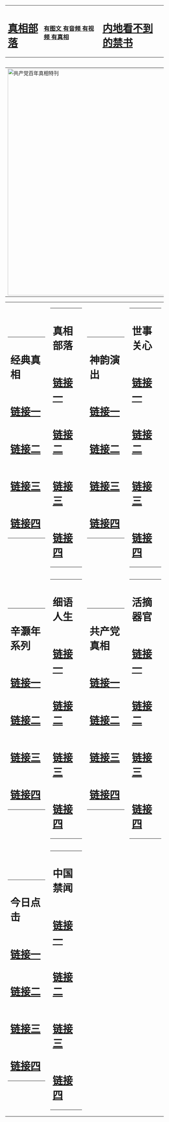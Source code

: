 <table><tr><td><H1><a href="http://xy.access.ly/m34u8">真相部落</a></H1></td><td><H3><a href="http://xy.access.ly/t827b">有图文 有音频 有视频 有真相</a></H3><td><H1><a href="http://xy.access.ly/-7yin"> 内地看不到的禁书</a></H1></td></table><table><table><tr><td><a href="http://xy.access.ly/d3c62"><img src="http://9005.e15.myers-usa.com/zx/bngcd/gcdbnzx.jpg" width="720"  border="0" alt="共产党百年真相特刊"></a></td></tr></table><table><tr><td><table><tr><td ><h1>经典真相</h1></td></tr><tr><td><h1>  <a href="http://zx.hopto.me/g1mey" target=_blank>链接一</a>  </h1></td></tr><tr><td><h1>  <a href="http://zx.hopto.me/ci1zj" target=_blank>链接二</a>  </h1></td></tr><tr><td><h1>  <a href="http://zx.hopto.me/ych0r" target=_blank>链接三</a>  </h1></td></tr><tr><td><h1>  <a href="http://zx.hopto.me/tptkl" target=_blank>链接四</a>  </h1></td></tr></table></td><td><table><tr><td ><h1>真相部落</h1></td></tr><tr><td><h1>  <a href="http://zx.hopto.me/wn7up" target=_blank>链接一</a>  </h1></td></tr><tr><td><h1>  <a href="http://zx.hopto.me/13zny" target=_blank>链接二</a>  </h1></td></tr><tr><td><h1>  <a href="http://zx.hopto.me/yrmes" target=_blank>链接三</a>  </h1></td></tr><tr><td><h1>  <a href="http://zx.hopto.me/gpkqq" target=_blank>链接四</a>  </h1></td></tr></table></td><td><table><tr><td ><h1>神韵演出</h1></td></tr><tr><td><h1>  <a href="http://zx.hopto.me/adqa7" target=_blank>链接一</a>  </h1></td></tr><tr><td><h1>  <a href="http://zx.hopto.me/kcn5m" target=_blank>链接二</a>  </h1></td></tr><tr><td><h1>  <a href="http://zx.hopto.me/r7l-y" target=_blank>链接三</a>  </h1></td></tr><tr><td><h1>  <a href="http://zx.hopto.me/9x0w9" target=_blank>链接四</a>  </h1></td></tr></table></td><td><table><tr><td ><h1>世事关心</h1></td></tr><tr><td><h1>  <a href="http://zx.hopto.me/3etlb" target=_blank>链接一</a>  </h1></td></tr><tr><td><h1>  <a href="http://zx.hopto.me/bl7j7" target=_blank>链接二</a>  </h1></td></tr><tr><td><h1>  <a href="http://zx.hopto.me/c09zi" target=_blank>链接三</a>  </h1></td></tr><tr><td><h1>  <a href="http://zx.hopto.me/tw71v" target=_blank>链接四</a>  </h1></td></tr></table></td></tr><tr><td><table><tr><td ><h1>辛灏年系列</h1></td></tr><tr><td><h1>  <a href="http://zx.hopto.me/vasm0" target=_blank>链接一</a>  </h1></td></tr><tr><td><h1>  <a href="http://zx.hopto.me/2iizd" target=_blank>链接二</a>  </h1></td></tr><tr><td><h1>  <a href="http://zx.hopto.me/pl3nx" target=_blank>链接三</a>  </h1></td></tr><tr><td><h1>  <a href="http://zx.hopto.me/ml96-" target=_blank>链接四</a>  </h1></td></tr></table></td><td><table><tr><td ><h1>细语人生</h1></td></tr><tr><td><h1>  <a href="http://zx.hopto.me/avzvl" target=_blank>链接一</a>  </h1></td></tr><tr><td><h1>  <a href="http://zx.hopto.me/b5c4v" target=_blank>链接二</a>  </h1></td></tr><tr><td><h1>  <a href="http://zx.hopto.me/7c2x-" target=_blank>链接三</a>  </h1></td></tr><tr><td><h1>  <a href="http://zx.hopto.me/9uxmy" target=_blank>链接四</a>  </h1></td></tr></table></td><td><table><tr><td ><h1>共产党真相</h1></td></tr><tr><td><h1>  <a href="http://zx.hopto.me/7mejj" target=_blank>链接一</a>  </h1></td></tr><tr><td><h1>  <a href="http://zx.hopto.me/5mjav" target=_blank>链接二</a>  </h1></td></tr><tr><td><h1>  <a href="http://zx.hopto.me/eob51" target=_blank>链接三</a>  </h1></td></tr><tr><td><h1>  <a href="http://zx.hopto.me/jrfdr" target=_blank>链接四</a>  </h1></td></tr></table></td><td><table><tr><td ><h1>活摘器官</h1></td></tr><tr><td><h1>  <a href="http://zx.hopto.me/-xhhr" target=_blank>链接一</a>  </h1></td></tr><tr><td><h1>  <a href="http://zx.hopto.me/g3ru6" target=_blank>链接二</a>  </h1></td></tr><tr><td><h1>  <a href="http://zx.hopto.me/iq8ei" target=_blank>链接三</a>  </h1></td></tr><tr><td><h1>  <a href="http://zx.hopto.me/yyjcr" target=_blank>链接四</a>  </h1></td></tr></table></td></tr><tr><td><table><tr><td ><h1>今日点击</h1></td></tr><tr><td><h1>  <a href="http://zx.hopto.me/m0htq" target=_blank>链接一</a>  </h1></td></tr><tr><td><h1>  <a href="http://zx.hopto.me/o6wri" target=_blank>链接二</a>  </h1></td></tr><tr><td><h1>  <a href="http://zx.hopto.me/aagz-" target=_blank>链接三</a>  </h1></td></tr><tr><td><h1>  <a href="http://zx.hopto.me/plyo7" target=_blank>链接四</a>  </h1></td></tr></table></td><td><table><tr><td ><h1>中国禁闻</h1></td></tr><tr><td><h1>  <a href="http://zx.hopto.me/zvzzy" target=_blank>链接一</a>  </h1></td></tr><tr><td><h1>  <a href="http://zx.hopto.me/-0xki" target=_blank>链接二</a>  </h1></td></tr><tr><td><h1>  <a href="http://zx.hopto.me/0b1d6" target=_blank>链接三</a>  </h1></td></tr><tr><td><h1>  <a href="http://zx.hopto.me/gcbhv" target=_blank>链接四</a>  </h1></td></tr></table></td></table>
